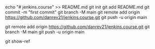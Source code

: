 echo "# jenkins.course" >> README.md
git init
git add README.md
git commit -m "first commit"
git branch -M main
git remote add origin https://github.com/danrev21/jenkins.course.git
git push -u origin main

git remote add origin https://github.com/danrev21/jenkins.course.git
git branch -M main
git push -u origin main

git show-ref